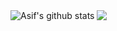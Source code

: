 <img src="https://i.imgur.com/ZuupN8H.gif">

<img align="left" alt="Asif's github stats" src="https://github-readme-stats.vercel.app/api?username=imasif&show_icons=true&hide_border=true">

<!--👋
**imasif/imasif** is a ✨ _special_ ✨ repository because its `README.md` (this file) appears on your GitHub profile.

Here are some ideas to get you started:

- 🔭 I’m currently working on ...
- 🌱 I’m currently learning ...
- 👯 I’m looking to collaborate on ...
- 🤔 I’m looking for help with ...
- 💬 Ask me about ...
- 📫 How to reach me: ...
- 😄 Pronouns: ...
- ⚡ Fun fact: ...
-->
